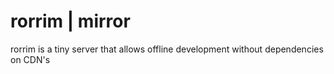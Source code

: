 rorrim | mirror
==

rorrim is a tiny server that allows offline development without
dependencies on CDN's

